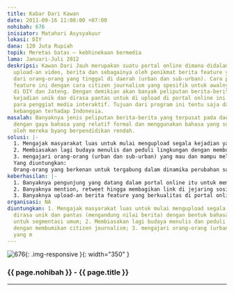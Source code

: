 ```yaml
---
title: Kabar Dari Kawan
date: 2011-09-16 11:08:00 +07:00
nohibah: 676
inisiator: Matahari Asysyakuur
lokasi: DIY
dana: 120 Juta Rupiah
topik: Meretas batas – kebhinekaan bermedia
lama: Januari-Juli 2012
deskripsi: Kawan Dari Jauh merupakan suatu portal online dimana didalamnya merupakan
  upload-an video, berita dan sebagainya oleh penikmat berita feature yang berasal
  dari orang-orang yang tinggal di daerah (urban dan sub-urban). Cara peliputan berita
  feature ini dengan cara citizen journalism yang spesifik untuk awalnya akan diujicobakan
  di DIY dan Jateng. Dengan demikian akan banyak peliputan berita-berita feature tentang
  kejadian unik dan dirasa pantas untuk di upload di portal online ini untuk dinikmati
  para penggiat media interaktif. Tujuan dari program ini tentu saja dapat meningkatkan
  kebanggan terhadap Indonesia.
masalah: Banyaknya jenis peliputan berita-berita yang terpusat pada daerah tertentu
  dengan gaya bahasa yang relatif formal dan menggunakan bahasa yang sulit dimengerti
  oleh mereka byang berpendidikan rendah.
solusi: |-
  1. Mengajak masyarakat luas untuk mulai mengupload segala kejadian yang dirasa unik dan pantas (mengandung nilai berita) dengan bentuk bahasa mereka sendiri untuk segmentasi umum;
  2. Membiasakan lagi budaya menulis dan peduli lingkungan dengan membumikan citizen journalism;
  3. mengajari orang-orang (urban dan sub-urban) yang mau dan mampu melakukan perubahan hidup untuk pemerataan merita
  Yang diuntungkan:
  Orang-orang yang berkenan untuk tergabung dalam dinamika perubahan sosial dalam hal ini teknologi informasi, dan integrasi media serta semua orang penggiat media baru, terutama yang update pada berita-berita terbaru yang tergabung baik dalam jejaring sosial maupun forum, dan sebagainya.
keberhasilan: |-
  1. Banyaknya pengunjung yang datang dalam portal online itu untuk membaca hingga berkomentar;
  2. Banyaknya mention, retweet hingga membagikan link di jejaring sosial;
  3. Banyaknya upload-an berita feature yang berkualitas di portal online tersebut.
organisasi: NA
diuntungkan: 1. Mengajak masyarakat luas untuk mulai mengupload segala kejadian yang
  dirasa unik dan pantas (mengandung nilai berita) dengan bentuk bahasa mereka sendiri
  untuk segmentasi umum; 2. Membiasakan lagi budaya menulis dan peduli lingkungan
  dengan membumikan citizen journalism; 3. mengajari orang-orang (urban dan sub-urban)
  yang m
---
```


![676](/static/img/hibahcmb/676.png){: .img-responsive }{: width="350" }

### {{ page.nohibah }} - {{ page.title }}

---
